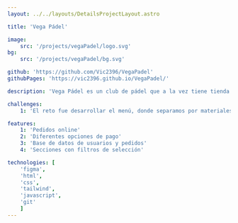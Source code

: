 ```yaml
---
layout: ../../layouts/DetailsProjectLayout.astro

title: 'Vega Pádel'

image: 
    src: '/projects/vegaPadel/logo.svg'
bg: 
    src: '/projects/vegaPadel/bg.svg'

github: 'https://github.com/Vic2396/VegaPadel'
githubPages: 'https://vic2396.github.io/VegaPadel/'

description: 'Vega Pádel es un club de pádel que a la vez tiene tienda para vender todos los productos relaccionados con este deporte.'

challenges:
    1: 'El reto fue desarrollar el menú, donde separamos por materiales cada material con un submenú con subcategorías para ir al producto en función de lo seleccionado.'

features:
    1: 'Pedidos online'
    2: 'Diferentes opciones de pago'
    3: 'Base de datos de usuarios y pedidos'
    4: 'Secciones con filtros de selección'

technologies: [
    'figma', 
    'html',
    'css', 
    'tailwind', 
    'javascript',
    'git'
    ]
---
```

